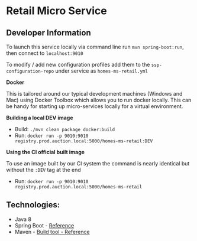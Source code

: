 Retail Micro Service
=========================


Developer Information
---

To launch this service locally via command line run `mvn spring-boot:run`, then connect to `localhost:9010`

To modify / add new configuration profiles add them to the `ssp-configuration-repo` under service as `homes-ms-retail.yml`


**Docker**

This is tailored around our typical development machines (Windows and Mac) using Docker Toolbox which allows you to run docker locally.  This can be handy for starting up micro-services locally for a virtual environment.


**Building a local DEV image**
- Build: `./mvn clean package docker:build`
- Run: `docker run -p 9010:9010 registry.prod.auction.local:5000/homes-ms-retail:DEV`

**Using the CI official built image**

To use an image built by our CI system the command is nearly identical but without the `:DEV` tag at the end

- Run: `docker run -p 9010:9010 registry.prod.auction.local:5000/homes-ms-retail`

Technologies:
----

  - Java 8
  - Spring Boot - [Reference](https://spring.io/guides/gs/spring-boot/)
  - Maven - [Build tool - Reference](http://maven.apache.org)
